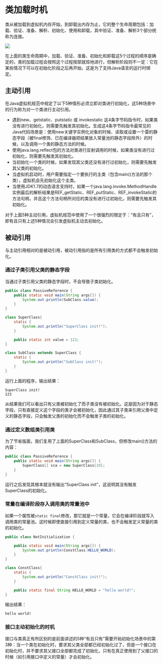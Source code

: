 # 类加载时机

类从被加载到虚拟机内存开始，到卸载出内存为止，它的整个生命周期包括：加载、验证、准备、解析、初始化、使用和卸载，其中验证、准备、解析3个部分统称为连接。

![](../img/07/07_01_class_life_cycle.png)

在上面的类生命周期中，加载、验证、准备、初始化和卸载这5个过程的顺序是确定的，类的加载过程会按照这个过程按部就班地进行，但解析阶段则不一定：它在某些情况下可以在初始化阶段之后再开始，这是为了支持Java语言的运行时绑定。

## 主动引用

在Java虚拟机规范中规定了以下5种情形必须立即对类进行初始化，这5种场景中的行为称为对一个类进行主动引用。

- 遇到new、getstatic、putstatic 或 invokestatic 这4条字节码指令时，如果类没有进行初始化，则需要先触发其初始化。生成这4条字节码指令最常见的Java代码场景是：使用new关键字实例化对象的时候、读取或设置一个雷的静态字段（被final修饰、已在编译器把结果放入常量池的静态字段除外）的时候，以及调用一个类的静态方法的时候。
- 使用java.lang.reflect包的方法对类进行反射调用的时候，如果类没有进行过初始化，则需要先触发其初始化。
- 当初始化一个类的时候，如果发现其父类还没有进行过初始化，则需要先触发其父类的初始化。
- 当虚拟机启动时，用户需要指定一个要执行的主类（包含main()方法的那个类），虚拟机会先初始化这个主类。
- 当使用JDK1.7的动态语言支持时，如果一个java.lang.invoke.MethodHandle实例最后的解析结果是REF_getStatic、REF_putStatic、REF_invokeStatic的方法句柄，并且这个方法句柄所对应的类没有进行过初始化，则需要先触发其初始化。

对于上面5种主动引用，虚拟机规范中使用了一个很强烈的限定于：“有且只有”，即有且只有上述5种情况会引发虚拟机主动去初始化。

## 被动引用

与主动引用相对的是被动引用，被动引用指的是所有引用类的方式都不会触发初始化。

### 通过子类引用父类的静态字段

当通过子类引用父类的静态字段时，不会导致子类初始化。

```java
public class PassiveReference {
    public static void main(String args[]) {
        System.out.println(SubClass.value);
    }
}

class SuperClass{
    static {
        System.out.println("SuperClass init!");
    }

    public static int value = 123;
}

class SubClass extends SuperClass {
    static {
        System.out.println("SubClass init!");
    }
}
```

运行上面的程序，输出结果：

```
SuperClass init!
123
```

从结果我们可以看出只有父类被初始化了而子类没有被初始化。这是因为对于静态字段，只有直接定义这个字段的类才会被初始化，因此通过其子类来引用父类中定义的静态字段，只会触发父类的初始化而不会触发子类的初始化。

### 通过定义数组类引用类

为了节省版面，我们复用了上面的SuperClass和SubClass，但修改main()方法的内容：

```java
public class PassiveReference {
    public static void main(String args[]) {
        SuperClass[] sca = new SuperClass[10];
    }
}
```

运行之后发现其根本就没有输出“SuperClass init”，这说明其没有触发SuperClass的初始化。

### 常量在编译阶段存入调用类的常量池中

如果一个属性被`static final`修改，那它就是一个常量，它会在编译阶段就写入调用类的常量池。这时候即使直接引用到定义常量的类，也不会触发定义常量的类的初始化。

```java
public class NotInitialization {

    public static void main(String args[]) {
        System.out.println(ConstClass.HELLO_WORLD);
    }
}

class ConstClass{
    static {
        System.out.println("ConstClass init!");
    }

    public static final String HELLO_WORLD = "hello world!";
}
```

输出结果：

```bash
hello world!
```

### 接口主动初始化的时机

接口与类真正有所区别的是前面讲述的5种“有且只有”需要开始初始化场景中的第3种：当一个类在初始化时，要求其父类全部都已经初始化过了，但是一个接口在初始化时，并不要求其父接口全部都完成了初始化，只有在真正使用到了父接口的时候（如引用接口中定义的常量）才会初始化。

